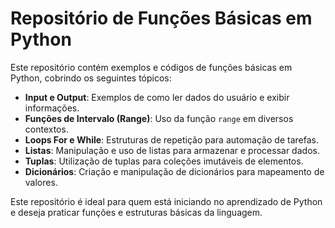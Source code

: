 <div align="left">

# Repositório de Funções Básicas em Python

Este repositório contém exemplos e códigos de funções básicas em Python, cobrindo os seguintes tópicos:

- **Input e Output**: Exemplos de como ler dados do usuário e exibir informações.
- **Funções de Intervalo (Range)**: Uso da função `range` em diversos contextos.
- **Loops For e While**: Estruturas de repetição para automação de tarefas.
- **Listas**: Manipulação e uso de listas para armazenar e processar dados.
- **Tuplas**: Utilização de tuplas para coleções imutáveis de elementos.
- **Dicionários**: Criação e manipulação de dicionários para mapeamento de valores.

Este repositório é ideal para quem está iniciando no aprendizado de Python e deseja praticar funções e estruturas básicas da linguagem. 

</div>
